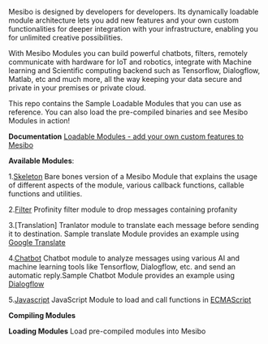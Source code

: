 Mesibo is designed by developers for developers. Its dynamically loadable module architecture lets you add new features and your own custom functionalities for deeper integration with your infrastructure, enabling you for unlimited creative possibilities.

With Mesibo Modules you can build powerful chatbots, filters, remotely communicate with hardware for IoT and robotics, integrate with Machine learning and Scientific computing backend such as Tensorflow, Dialogflow, Matlab, etc and much more, all the way keeping your data secure and private in your premises or private cloud.

This repo contains the Sample Loadable Modules that you can use as reference. You can also load the pre-compiled binaries and see Mesibo Modules in action!

**Documentation** [Loadable Modules - add your own custom features to Mesibo](https://mesibo.com/documentation/loadable-modules/)

**Available Modules**:

1.[Skeleton]() Bare bones version of a Mesibo Module that explains the usage of different aspects of the module, various callback functions, callable functions and utilities.

2.[Filter]() Profinity filter module to drop messages containing profanity

3.[Translation] Tranlator module to translate each message before sending it to destination. Sample translate Module provides an example using [Google Translate](https://cloud.google.com/translate)

4.[Chatbot]() Chatbot module to analyze messages using various AI and machine learning tools like Tensorflow, Dialogflow, etc. and send an automatic reply.Sample Chatbot Module provides an example using [Dialogflow](https://dialogflow.com)

5.[Javascript]() JavaScript Module to load and call functions in [ECMAScript](http://www.ecma-international.org/ecma-262/5.1/)

**Compiling Modules**

**Loading Modules**
Load pre-compiled modules into Mesibo
